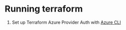 # Running terraform

1. Set up Terraform Azure Provider Auth with [Azure CLI](https://www.terraform.io/docs/providers/azurerm/guides/azure_cli.html)
